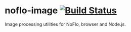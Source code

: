 # noflo-image [![Build Status](https://secure.travis-ci.org/noflo/noflo-image.png?branch=master)](http://travis-ci.org/noflo/noflo-image)

Image processing utilities for NoFlo, browser and Node.js.